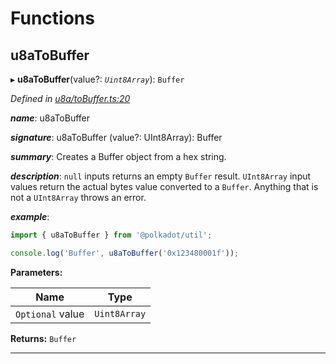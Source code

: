 

# Functions

<a id="u8atobuffer"></a>

##  u8aToBuffer

▸ **u8aToBuffer**(value?: *`Uint8Array`*): `Buffer`

*Defined in [u8a/toBuffer.ts:20](https://github.com/polkadot-js/common/blob/3988773/packages/util/src/u8a/toBuffer.ts#L20)*

*__name__*: u8aToBuffer

*__signature__*: u8aToBuffer (value?: UInt8Array): Buffer

*__summary__*: Creates a Buffer object from a hex string.

*__description__*: `null` inputs returns an empty `Buffer` result. `UInt8Array` input values return the actual bytes value converted to a `Buffer`. Anything that is not a `UInt8Array` throws an error.

*__example__*:   

```javascript
import { u8aToBuffer } from '@polkadot/util';

console.log('Buffer', u8aToBuffer('0x123480001f'));
```

**Parameters:**

| Name | Type |
| ------ | ------ |
| `Optional` value | `Uint8Array` |

**Returns:** `Buffer`

___

